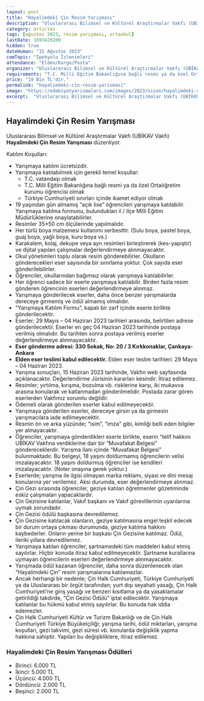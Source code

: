 ```yaml
---
layout: post
title: "Hayalimdeki Çin Resim Yarışması"
description: "Uluslararası Bilimsel ve Kültürel Araştırmalar Vakfı (UBİKAV Vakfı) 'Hayalimdeki Çin Resim Yarışması' düzenliyor."
category: articles
tags: [ağustos 2023, resim yarışması, ortaokul]
lastDate: 1693429200
hidden: true
dateHuman: "31 Ağustos 2023"
comTopic: "İpekyolu İzlenimleri"
attendance: "Elden/Kargo/Posta"
organizer: "Uluslararası Bilimsel ve Kültürel Araştırmalar Vakfı (UBİKAV Vakfı)"
requirements: "T.C. Milli Eğitim Bakanlığına bağlı resmi ya da özel Ortaöğretim kurumu öğrencileri katılabilir."
price: "19 Bin TL'dir."
permalink: "hayalimdeki-cin-resim-yarismasi"
image: "https://edebiyatyarismalari.com/images/2023/nisan/hayalimdeki-cin-resim-yarismasi.jpg"
excerpt:  "Uluslararası Bilimsel ve Kültürel Araştırmalar Vakfı (UBİKAV Vakfı) <strong> Hayalimdeki Çin Resim Yarışması </strong> düzenliyor."
---
```


## Hayalimdeki Çin Resim Yarışması
Uluslararası Bilimsel ve Kültürel Araştırmalar Vakfı (UBİKAV Vakfı) **Hayalimdeki Çin Resim Yarışması** düzenliyor.  

Katılım Koşulları:
- Yarışmaya katılım ücretsizdir.
- Yarışmaya katılabilmek için gerekli temel koşullar: 
    - T.C. vatandaşı olmak
    - T.C. Milli Eğitim Bakanlığına bağlı resmi ya da özel Ortaöğretim kurumu öğrencisi olmak
    - Türkiye Cumhuriyeti sınırları içinde ikamet ediyor olmak 
- 19 yaşından gün almamış “açık lise” öğrencileri yarışmaya katılabilir. Yarışmaya katılma formunu, bulundukları il / ilçe Milli Eğitim Müdürlüklerine onaylatabilirler.
- Resimler 35×50 cm ölçülerinde yapılmalıdır.
- Her türlü boya malzemesi kullanımı serbesttir. (Sulu boya, pastel boya, guaj boya, yağlı boya, kuru boya vs.)  
- Karakalem, kolaj, dekupe veya ayrı resimleri birleştirerek (kes-yapıştır) ve dijital yapılan çalışmalar değerlendirmeye alınmayacaktır.
- Okul yönetimleri toplu olarak resim gönderebilirler. Okulların gönderecekleri eser sayısında bir sınırlama yoktur. Çok sayıda eser gönderilebilirler.
- Öğrenciler, okullarından bağımsız olarak yarışmaya katılabilirler.
- Her öğrenci sadece bir eserle yarışmaya katılabilir. Birden fazla resim gönderen öğrencinin eserleri değerlendirmeye alınmaz.
- Yarışmaya gönderilecek eserler, daha önce benzer yarışmalarda dereceye girmemiş ve ödül almamış olmalıdır. 
- “Yarışmaya Katılım Formu”, kapalı bir zarf içinde eserle birlikte gönderilecektir.    
- Eserler; 29 Mayıs – 04 Haziran 2023 tarihleri arasında, belirtilen adrese gönderilecektir. Eserler en geç 04 Haziran 2023 tarihinde postaya verilmiş olmalıdır. Bu tarihten sonra postaya verilmiş eserler değerlendirmeye alınmayacaktır. 
- **Eser gönderme adresi: 330 Sokak, No: 20 / 3 Kırkkonaklar,  Çankaya-Ankara**
- **Elden eser teslimi kabul edilecektir.** Elden eser teslim tarihleri: 29 Mayıs – 04 Haziran 2023.  
- Yarışma sonuçları, 15 Haziran 2023 tarihinde, Vakfın web sayfasında açıklanacaktır. Değerlendirme Jürisinin kararları kesindir. İtiraz edilemez.
- Resimler; yırtılma, kırışma, bozulma vb. risklerine karşı, iki mukavva arasına konularak ve katlanmadan gönderilmelidir. Postada zarar gören eserlerden Vakfımız sorumlu değildir.
- Ödemeli olarak gönderilen eserler kabul edilmeyecektir.
- Yarışmaya gönderilen eserler, dereceye girsin ya da girmesin yarışmacılara iade edilmeyecektir.
- Resmin ön ve arka yüzünde; “isim”, “imza” gibi, kimliği belli eden bilgiler yer almayacaktır.
- Öğrenciler, yarışmaya gönderdikleri eserle birlikte, eserin “telif hakkını UBİKAV Vakfına verdiklerine dair bir “Muvafakat Belgesi” göndereceklerdir. Yarışma ilanı içinde “Muvafakat Belgesi” bulunmaktadır. Bu belgeyi, 18 yaşını doldurmamış öğrencilerin velisi imzalayacaktır. 18 yaşını doldurmuş öğrenciler ise kendileri imzalayacaktır. (Noter onayına gerek yoktur.)
- Eserlerde; yarışma ile ilgisi olmayan marka reklamı, siyasi ve dini mesaj konularına yer verilemez. Aksi durumda, eser değerlendirmeye alınmaz.
- Çin Gezi sırasında öğrenciler, geziye katılan öğretmenler gözetiminde eskiz çalışmaları yapacaklardır.
- Çin Gezisine katılanlar, Vakıf başkanı ve Vakıf görevlilerinin uyarılarına uymak zorundadır. 
- Çin Gezisi ödülü başkasına devredilemez.
- Çin Gezisine katılacak olanların, geziye katılmasına engel teşkil edecek bir durum ortaya çıkması durumunda, geziye katılma hakkını kaybederler. Onların yerine bir başkası Çin Gezisine katılmaz. Ödül, ileriki yıllara devredilemez. 
- Yarışmaya katılan öğrenciler, şartnamedeki tüm maddeleri kabul etmiş sayılırlar. Hiçbir konuda itiraz kabul edilmeyecektir. Şartname kurallarına uymayan öğrencilerin eserleri değerlendirmeye alınmayacaktır. 
- Yarışmada ödül kazanan öğrenciler, daha sonra düzenlenecek olan “Hayalimdeki Çin” resim yarışmalarına katılamazlar.
- Ancak herhangi bir nedenle; Çin Halk Cumhuriyeti, Türkiye Cumhuriyeti ya da Uluslararası bir örgüt tarafından; yurt dışı seyahati yasağı, Çin Halk Cumhuriyeti’ne giriş yasağı ve benzeri kısıtlama ya da yasaklamalar getirildiği takdirde, “Çin Gezisi Ödülü” iptal edilecektir. Yarışmaya katılanlar bu hükmü kabul etmiş sayılırlar. Bu konuda hak iddia edemezler.
- Çin Halk Cumhuriyeti Kültür ve Turizm Bakanlığı ve de Çin Halk Cumhuriyeti Türkiye Büyükelçiliği; yarışma tarihi, ödül miktarları, yarışma koşulları, gezi takvimi, gezi süresi vb. konularda değişiklik yapma hakkına sahiptir. Yapılan bu değişikliklere, itiraz edilemez. 


### Hayalimdeki Çin Resim Yarışması Ödülleri
- Birinci: 6.000 TL 
- İkinci: 5.000 TL 
- Üçüncü: 4.000 TL 
- Dördüncü: 2.000 TL
- Beşinci: 2.000 TL
